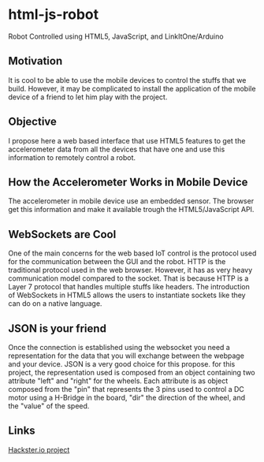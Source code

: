# html-js-robot
Robot Controlled using HTML5, JavaScript, and LinkItOne/Arduino 

## Motivation

It is cool to be able to use the mobile devices to control the stuffs that we build. However, it may be complicated to install the application of the mobile device of a friend to let him play with the project.

## Objective

I propose here a web based interface that use HTML5 features to get the accelerometer data from all the devices that have one and use this information to remotely control a robot.

## How the Accelerometer Works in Mobile Device

The accelerometer in mobile device use an embedded sensor. The browser get this information and make it available trough the HTML5/JavaScript API.

## WebSockets are Cool

One of the main concerns for the web based IoT control is the protocol used for the communication between the GUI and the robot. HTTP is the traditional protocol used in the web browser. However, it has as very heavy communication model compared to the socket. That is because HTTP is a Layer 7 protocol that handles multiple stuffs like headers. The introduction of WebSockets in HTML5 allows the users to instantiate sockets like they can do on a native language.

## JSON is your friend

Once the connection is established using the websocket you need a representation for the data that you will exchange between the webpage and your device. JSON is a very good choice for this propose. for this project, the representation used is composed from an object containing two attribute "left" and "right" for the wheels. Each attribute is as object composed from the "pin" that represents the 3 pins used to control a DC motor using a H-Bridge in the board, "dir" the direction of the wheel, and the "value" of the speed.

## Links
[Hackster.io project](https://www.hackster.io/charifmahmoudi/robot-controlled-using-html5-javascript-and-linkitone-dc779f)
